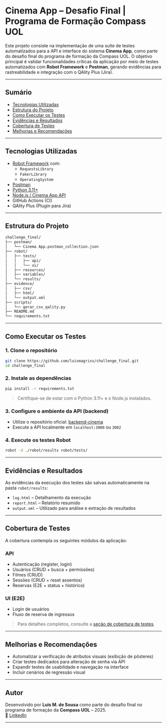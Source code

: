 
#  Cinema App – Desafio Final | Programa de Formação Compass UOL

Este projeto consiste na implementação de uma suíte de testes automatizados para a API e interface do sistema **Cinema App**, como parte do desafio final do programa de formação da Compass UOL. O objetivo principal é validar funcionalidades críticas da aplicação por meio de testes automatizados com **Robot Framework** e **Postman**, gerando evidências para rastreabilidade e integração com o QAlity Plus (Jira).

---

##  Sumário

- [Tecnologias Utilizadas](#-tecnologias-utilizadas)
- [Estrutura do Projeto](#-estrutura-do-projeto)
- [Como Executar os Testes](#-como-executar-os-testes)
- [Evidências e Resultados](#-evidências-e-resultados)
- [Cobertura de Testes](#-cobertura-de-testes)
- [Melhorias e Recomendações](#-melhorias-e-recomendações)

---

##  Tecnologias Utilizadas

- [Robot Framework](https://robotframework.org/) com:
  - `RequestsLibrary`
  - `FakerLibrary`
  - `OperatingSystem`
- [Postman](https://www.postman.com/)
- [Python 3.11+](https://www.python.org/)
- [Node.js / Cinema App API](https://github.com/CompassHQ/backend-cinema)
- GitHub Actions (CI)
- QAlity Plus (Plugin para Jira)

---

##  Estrutura do Projeto

```bash
challenge_final/
├── postman/
│   └── Cinema App.postman_collection.json
├── robot/
│   ├── tests/
│   │   ├── api/
│   │   └── ui/
│   ├── resources/
│   ├── variables/
│   └── results/
├── evidence/
│   ├── csv/
│   ├── html/
│   └── output.xml
├── scripts/
│   └── gerar_csv_qality.py
├── README.md
└── requirements.txt
```

---

##  Como Executar os Testes

### 1. Clone o repositório

```bash
git clone https://github.com/luismagriss/challenge_final.git
cd challenge_final
```

### 2. Instale as dependências

```bash
pip install -r requirements.txt
```

> Certifique-se de estar com o Python 3.11+ e o Node.js instalados.

### 3. Configure o ambiente da API (backend)

- Utilize o repositório oficial: [backend-cinema](https://github.com/CompassHQ/backend-cinema)
- Execute a API localmente em `localhost:3000` ou `3002`

### 4. Execute os testes Robot

```bash
robot -d ./robot/results robot/tests/
```

---

##  Evidências e Resultados

As evidências da execução dos testes são salvas automaticamente na pasta `robot/results`:

- `log.html` – Detalhamento da execução
- `report.html` – Relatório resumido
- `output.xml` – Utilizado para análise e extração de resultados

---

##  Cobertura de Testes

A cobertura contempla os seguintes módulos da aplicação:

### API
- Autenticação (register, login)
- Usuários (CRUD + busca + permissões)
- Filmes (CRUD)
- Sessões (CRUD + reset assentos)
- Reservas (E2E + status + histórico)

### UI (E2E)
- Login de usuários
- Fluxo de reserva de ingressos

> Para detalhes completos, consulte a [seção de cobertura de testes](docs/CoberturaDeTestes.md).

---

##  Melhorias e Recomendações

- Automatizar a verificação de atributos visuais (exibição de pôsteres)
- Criar testes dedicados para alteração de senha via API
- Expandir testes de usabilidade e navegação na interface
- Incluir cenários de regressão visual

---

##  Autor

Desenvolvido por **Luis M. de Sousa** como parte do desafio final no programa de formação da **Compass UOL** – 2025.  
🔗 [LinkedIn](https://www.linkedin.com/in/luismagriss)

---
